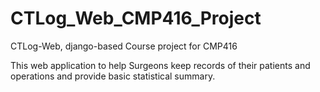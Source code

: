 # CTLog_Web_CMP416_Project
CTLog-Web, django-based Course project for CMP416 

This web application to help Surgeons keep records of their patients and operations and provide basic statistical summary.
